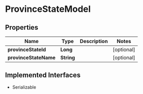 

# ProvinceStateModel


## Properties

Name | Type | Description | Notes
------------ | ------------- | ------------- | -------------
**provinceStateId** | **Long** |  |  [optional]
**provinceStateName** | **String** |  |  [optional]


## Implemented Interfaces

* Serializable


